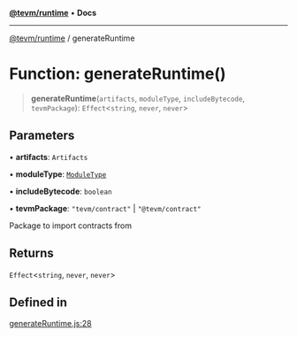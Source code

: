 [**@tevm/runtime**](../README.md) • **Docs**

***

[@tevm/runtime](../globals.md) / generateRuntime

# Function: generateRuntime()

> **generateRuntime**(`artifacts`, `moduleType`, `includeBytecode`, `tevmPackage`): `Effect`\<`string`, `never`, `never`\>

## Parameters

• **artifacts**: `Artifacts`

• **moduleType**: [`ModuleType`](../type-aliases/ModuleType.md)

• **includeBytecode**: `boolean`

• **tevmPackage**: `"tevm/contract"` \| `"@tevm/contract"`

Package to import contracts from

## Returns

`Effect`\<`string`, `never`, `never`\>

## Defined in

[generateRuntime.js:28](https://github.com/evmts/tevm-monorepo/blob/main/bundler-packages/runtime/src/generateRuntime.js#L28)
